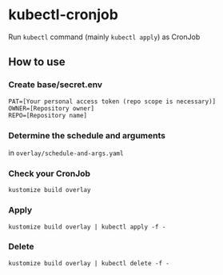 # kubectl-cronjob

Run `kubectl` command (mainly `kubectl apply`) as CronJob

## How to use

### Create base/secret.env

```secret.env
PAT=[Your personal access token (repo scope is necessary)]
OWNER=[Repository owner]
REPO=[Repository name]
```

### Determine the schedule and arguments

in `overlay/schedule-and-args.yaml`

### Check your CronJob

```
kustomize build overlay
```

### Apply

```
kustomize build overlay | kubectl apply -f -
```

### Delete

```
kustomize build overlay | kubectl delete -f -
```
